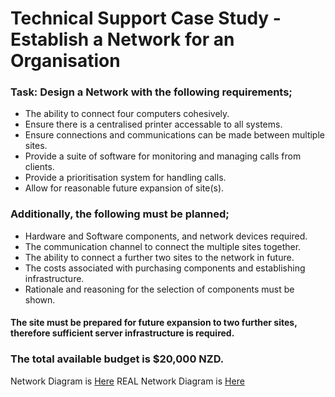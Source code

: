 # Technical Support Case Study - Establish a Network for an Organisation

### Task: Design a Network with the following requirements;

- The ability to connect four computers cohesively.
- Ensure there is a centralised printer accessable to all systems.
- Ensure connections and communications can be made between multiple sites.
- Provide a suite of software for monitoring and managing calls from clients.
- Provide a prioritisation system for handling calls.
- Allow for reasonable future expansion of site(s).

### Additionally, the following must be planned;

- Hardware and Software components, and network devices required.
- The communication channel to connect the multiple sites together.
- The ability to connect a further two sites to the network in future.
- The costs associated with purchasing components and establishing infrastructure.
- Rationale and reasoning for the selection of components must be shown.
#### The site must be prepared for future expansion to two further sites, therefore sufficient server infrastructure is required.

### The total available budget is $20,000 NZD.

Network Diagram is [Here](https://app.diagrams.net/#H20220856%2FResearch-Repository-20220856.github.io%2Fmain%2FTechnical-Support%2FAssignment-Network)
REAL Network Diagram is [Here](https://viewer.diagrams.net/?tags=%7B%7D&highlight=0000ff&edit=_blank&layers=1&nav=1&title=Assignment-Network#R7Z3bcto6FIafhpn2oowl%2BXiZ5tB2mrbZZXfaXDEuFuCJsdi2SKBPv%2BVgGVtywBifQp2bINkWoP%2Fz0lpLkhmgy8X6Q2Av51%2BIg70BVJz1AF0NIISGobB%2FUc1mWwMQRNuaWeA6cd2uYuT%2BwXFlfOFs5To4zJxICfGou8xWTojv4wnN1NlBQJ6yp02Jl33XpT3DUsVoYnty7U%2FXofNtrakpu%2FqP2J3N%2BTsDJT6ysPnJcUU4tx3ylKpC1wN0GRBCt68W60vsRb3H%2B2V73c0LR5MPFmCfFrlgrlD9X%2B12ffNPaH0y%2Flzqv%2Bx%2F3sWtPNreKv7CYfxp6YZ3Afvgy%2BjlYj2LRB5O3HBChhOyWK4oDsKx7TvjJQ7c5RwHthcOl5MBeh8%2BYDqJOkBhhTldeOwlYC%2BXxPXZVdeP7FOHcZ1jh3PsxOdOXc%2B7JB4Jnt8cKUg3LSNqkAbkAaeOTJ%2F%2FkiNcHdav7x9xQF2m4a39G3t3JHSpS3x27DehlCxSJ1x47iw6QMmS1dpxaYKjj8gqyIp6rs%2FelLMVfUC533knskbxOlUV6%2FABkwWmwYadEh9FSB1q24vi%2B8LS9G35aQeZYW6r5im%2B%2BP1kx1jPkrZ3yrMXsfhHgAAlEHoOaucA6rrAgWm0zAHqOWieA9US7UHrHKg9By1wAER70Pq4oJXnwGf973mchAVxVh4OhwgY6vgN8%2BkeWOe%2BHU%2B8Vcg6dbw7vYfkgPNgiJAYlgyJqcmQIK0mSIzDkGDfuYjccVbyiY%2BzugZk5TuJiKxrgs2vqDA0LV6%2B35YRL1%2Bt02dfbdKlO2Z02BeLVNjf6dQOZpgeph87mSBBlibV8TwySHc8rwuwZ1P3MRta5KkRv8NdxPtOeU0yD8kwwRsJySqY4Pi6dDAgNiV7HlBoats5UlPPgCRfvTwzZrXMrF26RUaLS%2FepIztYosImVRBRaY69rVKHR%2BBXxqiKpCFMBKsoo3JTRRll1Nib1GnP40ZYB8VWTZYvjR74m22ePNolLtHRPEGpKaVZm8eTWq8Il4NmCr5OrCQWSg%2BlMqFND6VAzuJJWB0drAVu7Mf2zvgeZ1xTJGece94pkC0gg4zUl5k9yRkHBVJ5JxuZ2M861sxwNw2knbTEZSvuppU3V1pBc8XvqY7YK9WSjIxe1vVXpaZAw%2FaqdJKRoRlZqyFQDEXpbdN%2B2wQ0UWh9l2dMY2vkWCdUl3UqkFgslyvQBu05QTlW5YcRXj46n8PZt4nnhA%2FBx%2Bn8njtLXTEqAEqDV1knSMonGGptRmVf1x5vU0IcPEY2JaTMB7IDZzwnIe1ty4EkpGWItsVUJMuiIpldHZ5uWXIBKDColEkoneipJAYKDE53nwoZqH13x2G3B3XLQklDmOSrFHZ7ZE9d9KBqtlDyyHcZh18SqOwupFk6s8YjpjdtaeIqyQKIhmLhOk70Nu%2Bf5i7Fo6X9zM0TM4jSPVCBnYCGIuZc1JwZrRyCYAUzWrkyyDNa5y8DQqYgA1Bgyzrof6EOKhRvh%2FZ1kCfv%2FgIdLPF%2BaN0syTMJd3EK7mxVkIdkExiSCnqOCsCqSYWcDP3oyY3igLNVAZmSCgjkqMBPauRuyElpj57jtPPVQeW9zt1TJUcF1KwKclD9nWxHhptorffifNUAPILhakAjJ3VW1whxde1dB%2FejsXb77fbb6PvG8TTwTi2wzKZPm54esgAk2ENVkVMbdSVN85UvsFimV%2F50f8QQ86HtK19qgUmiHMiqHNXf2ZT1ov9cAxWUK1Q9a6teVOhger1jWSlkZccGzRRMftGcFDCzuGm60FB1GalcurRS61FeoqvgGNwREU1lf9cX1VBXDzRUt4YFFn%2FUbSG6rjVUYTViiw2pqGGxZYe8%2BeGgkSnX9EzFXp%2BoI4jpCqgGMVW0J00jVmqCvh8TMuO6IjSkNaxhgV07vYZHaihusapbw9IxX7%2Fzqq74UBNnDSCPBBrYeZVPSYH4sN%2BnWfk%2BTR2IIAAZhLr2aeaCoBcI5XoQKrcIPDORPN6kbQzq2ArQY3AAAx0oHcOgQJzYY1A5BnoWg%2FYHhYrXRKY2x%2BqDzHJG86TtIMoQZHeEAKOe7PJeT%2FtgyoE7Wx2JdDQhQkHizGPhpZHCXKcEZM2hjv7a9wSchhW3Gj1WFWNVKgtyPlh1Ky9zPljJC1crwkqBJ3OVu8Gyi2Mp91C7QqeQNkSlpwOR0BBomM7ansVzutFrdCHB3kmjw65et2aXzgfPPqvdtagVKsrQ6FhaW%2B%2FT2m1sGFeQRELbKQzecE9CoyQIPnbrCU2jz2u3MTRocAi1jpEAexKaJwEpEgntDw19drtAyKMXjsi7ld0GqkRc6ZQRsGR6G84aGWeZ4y4MF%2B%2FtHq5a4DrLTHdxuLqV6T43uPp8dxWMwk4xyv4kRktvijDkthpOKxp91ntP7%2FCNw4ddwG5lvcWtEMm%2Bu6P3VAgb9pDaLJ6mnM68WdFVgFndyKXRP5nXeCt90f3zKZinxKfxL6lBlZfjhkFOLJnsrJfCyReZO2bRtPhYg4EYNSZL7dMMiRJVFjZyFvaIAc5VDGAh0VS3r4ec2vvJLnP9GSV%2Bosl56iGkWbWc7ea1ifHJcqefpz83G%2FD1v%2FX3H48W%2FGLn%2FB7gV%2FzEKi5WkwfP9p3dPfLmIgxZhyzYl397rvIgnhPhz7iEbesDD%2Fs5%2FZPe61ncawg%2BRE76s67nvOeiUMcv9fUoFDILQHz4beswVJxdrOgx%2Fbs4KptPr%2B%2Fht4WD9H23VEfCH%2FnZqajsg0aS%2FBNvqL5N5bkdW1N4XsUzlat60HMhPPeN6a9tTZourElLnpV0LJyGuCatst3yrLj7fe3t6bufKUfX%2FwM%3D)
